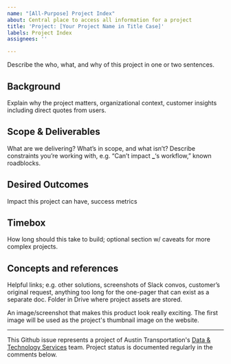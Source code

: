 ```yaml
---
name: "[All-Purpose] Project Index"
about: Central place to access all information for a project
title: 'Project: [Your Project Name in Title Case]'
labels: Project Index
assignees: ''

---
```


<!-- + In a nutshell (No Header) + -->
Describe the who, what, and why of this project in one or two sentences.

## Background

Explain why the project matters, organizational context, customer insights including direct quotes from users.

## Scope & Deliverables

What are we delivering? What’s in scope, and what isn’t? Describe constraints you’re working with, e.g. “Can’t impact **\_**‘s workflow,” known roadblocks.

## Desired Outcomes

Impact this project can have, success metrics

## Timebox

How long should this take to build; optional section w/ caveats for more complex projects.

## Concepts and references

Helpful links; e.g. other solutions, screenshots of Slack convos, customer’s original request, anything too long for the one-pager that can exist as a separate doc. Folder in Drive where project assets are stored.

<!-- + Image  (No Header) (No Header) + -->
An image/screenshot that makes this product look really exciting. The first image will be used as the project's thumbnail image on the website.

---
This Github issue represents a project of Austin Transportation's [Data & Technology Services](https://austinmobility.io/) team. Project status is documented regularly in the comments below.

<!-- Don't forget to add a new "Project:" label here: https://github.com/cityofaustin/atd-data-tech/labels. Use the hex code #3D3D3D. -->
